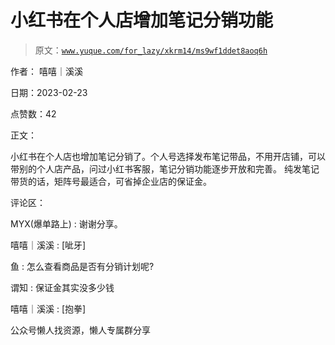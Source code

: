 # 小红书在个人店增加笔记分销功能

> 原文：[`www.yuque.com/for_lazy/xkrm14/ms9wf1ddet8aoq6h`](https://www.yuque.com/for_lazy/xkrm14/ms9wf1ddet8aoq6h)



作者： 嘻嘻｜溪溪



日期：2023-02-23



点赞数：42



正文：



小红书在个人店也增加笔记分销了。个人号选择发布笔记带品，不用开店铺，可以带别的个人店产品，问过小红书客服，笔记分销功能逐步开放和完善。 纯发笔记带货的话，矩阵号最适合，可省掉企业店的保证金。



评论区：



MYX(爆单路上) : 谢谢分享。



嘻嘻｜溪溪 : [呲牙]



鱼 : 怎么查看商品是否有分销计划呢?



谓知 : 保证金其实没多少钱



嘻嘻｜溪溪 : [抱拳]



公众号懒人找资源，懒人专属群分享

